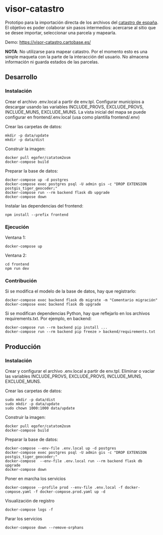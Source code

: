# visor-catastro

Prototipo para la importación directa de los archivos del [catastro de españa](https://www1.sedecatastro.gob.es/). El objetivo es poder colaborar sin pasos intermedios: acercarse al sitio que se desee importar, seleccionar una parcela y mapearla.

Demo: https://visor-catastro.cartobase.es/

**NOTA**: No utilizarse para mapear catastro. Por el momento esto es una simple maqueta con la parte de la interacción del usuario. No almacena información ni guarda estados de las parcelas.

## Desarrollo

### Instalación

Crear el archivo .env.local a partir de env.tpl.
Configurar municipios a descargar usando las variables INCLUDE_PROVS, EXCLUDE_PROVS,
INCLUDE_MUNS, EXCLUDE_MUNS.
La vista inicial del mapa se puede configurar en frontend/.env.local (usa como
plantilla frontend/.env)

Crear las carpetas de datos:

    mkdir -p data/update
    mkdir -p data/dist

Construir la imagen:

    docker pull egofer/catatom2osm
    docker-compose build

Preparar la base de datos:

    docker-compose up -d postgres
    docker-compose exec postgres psql -U admin gis -c "DROP EXTENSION postgis_tiger_geocoder;"
    docker-compose run --rm backend flask db upgrade
    docker-compose down

Instalar las dependencias del frontend:

    npm install --prefix frontend

### Ejecución

Ventana 1:

    docker-compose up

Ventana 2:

    cd frontend
    npm run dev

### Contribución

Si se modifica el modelo de la base de datos, hay que registrarlo:

    docker-compose exec backend flask db migrate -m "Comentario migración"
    docker-compose exec backend flask db upgrade

Si se modifican dependencias Python, hay que reflejarlo en los archivos requirements.txt.
Por ejemplo, en backend:

    docker-compose run --rm backend pip install ...
    docker-compose run --rm backend pip freeze > backend/requirements.txt

## Producción

### Instalación

Crear y configurar el archivo .env.local a partir de env.tpl.
Eliminar o vaciar las variables INCLUDE_PROVS, EXCLUDE_PROVS, INCLUDE_MUNS, EXCLUDE_MUNS.

Crear las carpetas de datos:

    sudo mkdir -p data/dist
    sudo mkdir -p data/update
    sudo chown 1000:1000 data/update

Construir la imagen:

    docker pull egofer/catatom2osm
    docker-compose build

Preparar la base de datos:

    docker-compose --env-file .env.local up -d postgres
    docker-compose exec postgres psql -U admin gis -c "DROP EXTENSION postgis_tiger_geocoder;"
    docker-compose  --env-file .env.local run --rm backend flask db upgrade
    docker-compose down

Poner en marcha los servicios

    docker-compose --profile prod --env-file .env.local -f docker-compose.yaml -f docker-compose.prod.yaml up -d

Visualización de registro

    docker-compose logs -f

Parar los servicios

    docker-compose down --remove-orphans
